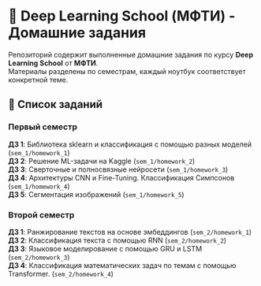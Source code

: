 # 🧠 Deep Learning School (МФТИ) - Домашние задания

Репозиторий содержит выполненные домашние задания по курсу **Deep Learning School** от **МФТИ**.  
Материалы разделены по семестрам, каждый ноутбук соответствует конкретной теме.

## 📌 Список заданий

### Первый семестр
**ДЗ 1**: Библиотека sklearn и классификация с помощью разных моделей (`sem_1/homework_1`)  
**ДЗ 2**: Решение ML-задачи на Kaggle (`sem_1/homework_2`)  
**ДЗ 3**: Сверточные и полносвязные нейросети (`sem_1/homework_3`)  
**ДЗ 4**: Архитектуры CNN и Fine-Tuning. Классификация Симпсонов (`sem_1/homework_4`)  
**ДЗ 5**: Сегментация изображений (`sem_1/homework_5`)  

### Второй семестр
**ДЗ 1**: Ранжирование текстов на основе эмбеддингов (`sem_2/homework_1`)  
**ДЗ 2**: Классификация текста с помощью RNN (`sem_2/homework_2`)  
**ДЗ 3**: Языковое моделирование с помощью GRU и LSTM (`sem_2/homework_3`)   
**ДЗ 4**: Классификация математических задач по темам с помощью Transformer. (`sem_2/homework_4`)  

